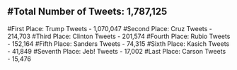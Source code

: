 #Total Number of Tweets: 1,787,125 
---
#First Place: Trump Tweets - 1,070,047
#Second Place: Cruz Tweets - 214,703
#Third Place: Clinton Tweets - 201,574
#Fourth Place: Rubio Tweets - 152,164
#Fifth Place: Sanders Tweets - 74,315
#Sixth Place: Kasich Tweets - 41,849
#Seventh Place: Jeb! Tweets - 17,002
#Last Place: Carson Tweets - 15,476
